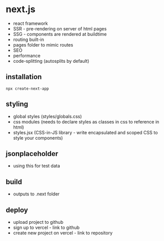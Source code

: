 # next.js

- react framework
- SSR - pre-rendering on server of html pages
- SSG - components are rendered at buildtime
- routing built-in
- pages folder to mimic routes
- SEO
- performance
- code-splitting (autosplits by default)

## installation

```
npx create-next-app
```

## styling

- global styles (styles/globals.css)
- css modules (needs to declare styles as classes in css to reference in html)
- styles.jsx (CSS-in-JS library - write encapsulated and scoped CSS to style your components)

## jsonplaceholder

- using this for test data

## build

- outputs to .next folder

## deploy

- upload project to github
- sign up to vercel - link to github
- create new project on vercel - link to repository
